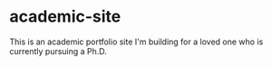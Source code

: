 # academic-site

This is an academic portfolio site I'm building for a loved one who is currently pursuing a Ph.D. 
